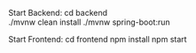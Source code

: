 Start Backend: 
cd backend   
./mvnw clean install
./mvnw spring-boot:run 


Start Frontend:
cd frontend
npm install
npm start
 
